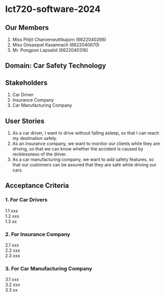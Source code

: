 # Ict720-software-2024
## Our Members
1. Miss Pitijit Charoenwuttikajorn (6622040266)
2. Miss Onsasipat Kasamrach (6622040670)
3. Mr. Pongpon Lapsatid (6622040316)
          
## Domain: Car Safety Technology
## Stakeholders
1. Car Driver
2. Insurance Company
3. Car Manufacturing Company
   
## User Stories
1. As a car driver, I want to drive without falling asleep, so that I can reach my destination safely.
2. As an insurance company, we want to monitor our clients while they are driving, so that we can know whether the accident is caused by recklessness of the driver.
3. As a car manufacturing company, we want to add safety features, so that our customers can be assured that they are safe while driving our cars.

## Acceptance Criteria
### 1. For Car Drivers <br>
1.1 xxx <br>
1.2 xxx <br>
1.3 xx

### 2. For Insurance Company <br>
2.1 xxx <br>
2.2 xxx <br>
2.3 xxx

### 3. For Car Manufacturing Company <br>
3.1 xxx <br>
3.2 xxx <br>
3.3 xx



